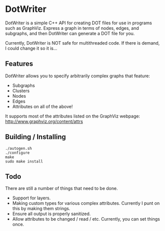 DotWriter
=========
DotWriter is a simple C++ API for creating DOT files for use in programs such as GraphViz. Express a graph in terms of nodes, edges, and subgraphs, and then DotWriter can generate a DOT file for you.

Currently, DotWriter is NOT safe for multithreaded code. If there is demand, I could change it so it is...

Features
--------
DotWriter allows you to specify arbitrarily complex graphs that feature:

* Subgraphs
* Clusters
* Nodes
* Edges
* Attributes on all of the above!

It supports most of the attributes listed on the GraphViz webpage:
http://www.graphviz.org/content/attrs

Building / Installing
---------------------
```shell
./autogen.sh
./configure
make
sudo make install
```

Todo
----
There are still a number of things that need to be done.
* Support for layers.
* Making custom types for various complex attributes. Currently I punt on this by making them strings.
* Ensure all output is properly sanitized.
* Allow attributes to be changed / read / etc. Currently, you can set things once.

